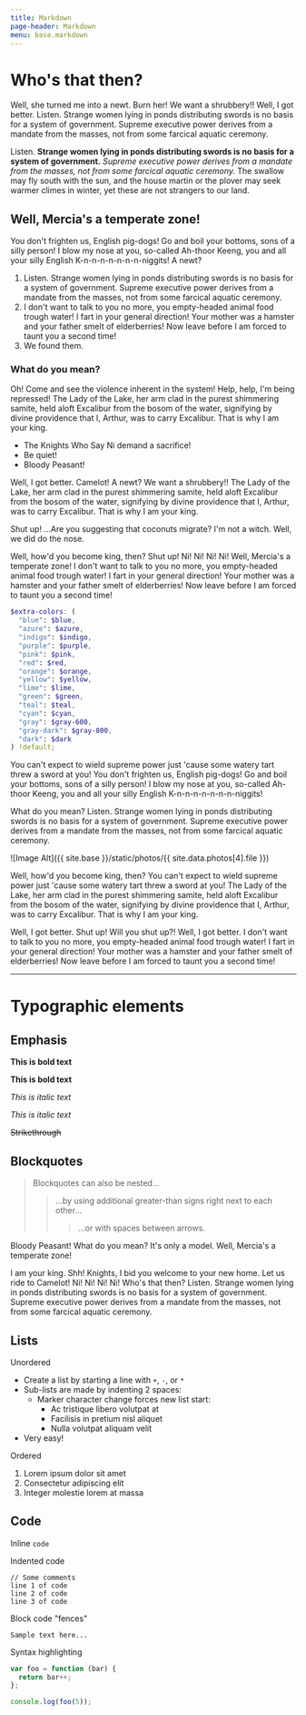 ```yaml
---
title: Markdown
page-header: Markdown
menu: base.markdown
---
```


# Who's that then?

Well, she turned me into a newt. Burn her! We want a shrubbery!! Well, I got better. Listen. Strange women lying in ponds distributing swords is no basis for a system of government. Supreme executive power derives from a mandate from the masses, not from some farcical aquatic ceremony.

Listen. __Strange women lying in ponds distributing swords is no basis for a system of government.__ *Supreme executive power derives from a mandate from the masses, not from some farcical aquatic ceremony.* The swallow may fly south with the sun, and the house martin or the plover may seek warmer climes in winter, yet these are not strangers to our land.


## Well, Mercia's a temperate zone!

You don't frighten us, English pig-dogs! Go and boil your bottoms, sons of a silly person! I blow my nose at you, so-called Ah-thoor Keeng, you and all your silly English K-n-n-n-n-n-n-n-niggits! A newt?

1. Listen. Strange women lying in ponds distributing swords is no basis for a system of government. Supreme executive power derives from a mandate from the masses, not from some farcical aquatic ceremony.
2. I don't want to talk to you no more, you empty-headed animal food trough water! I fart in your general direction! Your mother was a hamster and your father smelt of elderberries! Now leave before I am forced to taunt you a second time!
3. We found them.


### What do you mean?

Oh! Come and see the violence inherent in the system! Help, help, I'm being repressed! The Lady of the Lake, her arm clad in the purest shimmering samite, held aloft Excalibur from the bosom of the water, signifying by divine providence that I, Arthur, was to carry Excalibur. That is why I am your king.

* The Knights Who Say Ni demand a sacrifice!
* Be quiet!
* Bloody Peasant!

Well, I got better. Camelot! A newt? We want a shrubbery!! The Lady of the Lake, her arm clad in the purest shimmering samite, held aloft Excalibur from the bosom of the water, signifying by divine providence that I, Arthur, was to carry Excalibur. That is why I am your king.

Shut up! …Are you suggesting that coconuts migrate? I'm not a witch. Well, we did do the nose.

Well, how'd you become king, then? Shut up! Ni! Ni! Ni! Ni! Well, Mercia's a temperate zone! I don't want to talk to you no more, you empty-headed animal food trough water! I fart in your general direction! Your mother was a hamster and your father smelt of elderberries! Now leave before I am forced to taunt you a second time!

```scss
$extra-colors: (
  "blue": $blue,
  "azure": $azure,
  "indigo": $indigo,
  "purple": $purple,
  "pink": $pink,
  "red": $red,
  "orange": $orange,
  "yellow": $yellow,
  "lime": $lime,
  "green": $green,
  "teal": $teal,
  "cyan": $cyan,
  "gray": $gray-600,
  "gray-dark": $gray-800,
  "dark": $dark
) !default;
```

You can't expect to wield supreme power just 'cause some watery tart threw a sword at you! You don't frighten us, English pig-dogs! Go and boil your bottoms, sons of a silly person! I blow my nose at you, so-called Ah-thoor Keeng, you and all your silly English K-n-n-n-n-n-n-n-niggits!

What do you mean? Listen. Strange women lying in ponds distributing swords is no basis for a system of government. Supreme executive power derives from a mandate from the masses, not from some farcical aquatic ceremony.

![Image Alt]({{ site.base }}/static/photos/{{ site.data.photos[4].file }})

Well, how'd you become king, then? You can't expect to wield supreme power just 'cause some watery tart threw a sword at you! The Lady of the Lake, her arm clad in the purest shimmering samite, held aloft Excalibur from the bosom of the water, signifying by divine providence that I, Arthur, was to carry Excalibur. That is why I am your king.

Well, I got better. Shut up! Will you shut up?! Well, I got better. I don't want to talk to you no more, you empty-headed animal food trough water! I fart in your general direction! Your mother was a hamster and your father smelt of elderberries! Now leave before I am forced to taunt you a second time!

---

# Typographic elements



## Emphasis

**This is bold text**

__This is bold text__

*This is italic text*

_This is italic text_

~~Strikethrough~~

## Blockquotes

> Blockquotes can also be nested...
>> ...by using additional greater-than signs right next to each other...
> > > ...or with spaces between arrows.

Bloody Peasant! What do you mean? It's only a model. Well, Mercia's a temperate zone!

I am your king. Shh! Knights, I bid you welcome to your new home. Let us ride to Camelot! Ni! Ni! Ni! Ni! Who's that then? Listen. Strange women lying in ponds distributing swords is no basis for a system of government. Supreme executive power derives from a mandate from the masses, not from some farcical aquatic ceremony.

## Lists

Unordered

+ Create a list by starting a line with `+`, `-`, or `*`
+ Sub-lists are made by indenting 2 spaces:
  - Marker character change forces new list start:
    * Ac tristique libero volutpat at
    + Facilisis in pretium nisl aliquet
    - Nulla volutpat aliquam velit
+ Very easy!

Ordered

1. Lorem ipsum dolor sit amet
2. Consectetur adipiscing elit
3. Integer molestie lorem at massa

## Code

Inline `code`

Indented code

    // Some comments
    line 1 of code
    line 2 of code
    line 3 of code


Block code "fences"

```
Sample text here...
```

Syntax highlighting

``` js
var foo = function (bar) {
  return bar++;
};

console.log(foo(5));
```
